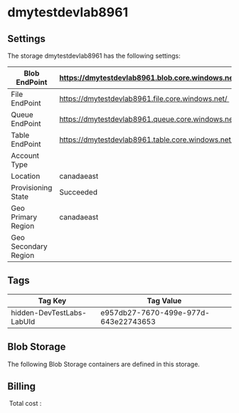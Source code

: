 # dmytestdevlab8961

## Settings
The storage dmytestdevlab8961 has the following settings:

| Blob EndPoint | https://dmytestdevlab8961.blob.core.windows.net/  |
| --- | --- |
| File EndPoint | https://dmytestdevlab8961.file.core.windows.net/  |
| Queue EndPoint | https://dmytestdevlab8961.queue.core.windows.net/  |
| Table EndPoint | https://dmytestdevlab8961.table.core.windows.net/  |
| Account Type |   |
| Location | canadaeast  |
| Provisioning State | Succeeded  |
| Geo Primary Region | canadaeast  |
| Geo Secondary Region |   |

## Tags


| Tag Key | Tag Value |
| --- | --- |
| hidden-DevTestLabs-LabUId  | e957db27-7670-499e-977d-643e22743653  |
## Blob Storage
The following Blob Storage containers are defined in this storage. 

## Billing
 Total cost : 
